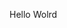 Hello Wolrd
























































































































































































































































































































































































































































































































































































































































































































































































































































































































































































































































































































































































































































































































































































































































































































































































































































































































































































































































































































































































































































































































































































































































































































































































































































































































































































































































































































































































































